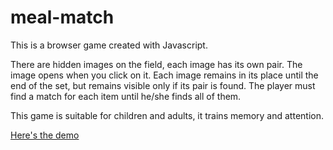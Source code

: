 # meal-match

This is a browser game created with Javascript.

There are hidden images on the field, each image has its own pair.
The image opens when you click on it.
Each image remains in its place until the end of the set, but remains visible only if its pair is found.
The player must find a match for each item until he/she finds all of them.

This game is suitable for children and adults, it trains memory and attention.

[Here's the demo](https://redhatdevn16.github.io/meal-match/)
